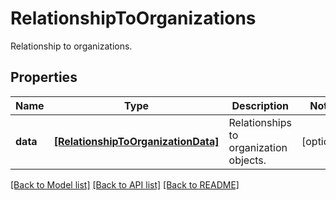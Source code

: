 # RelationshipToOrganizations

Relationship to organizations.
## Properties
Name | Type | Description | Notes
------------ | ------------- | ------------- | -------------
**data** | [**[RelationshipToOrganizationData]**](RelationshipToOrganizationData.md) | Relationships to organization objects. | [optional] 

[[Back to Model list]](README.md#documentation-for-models) [[Back to API list]](README.md#documentation-for-api-endpoints) [[Back to README]](README.md)


